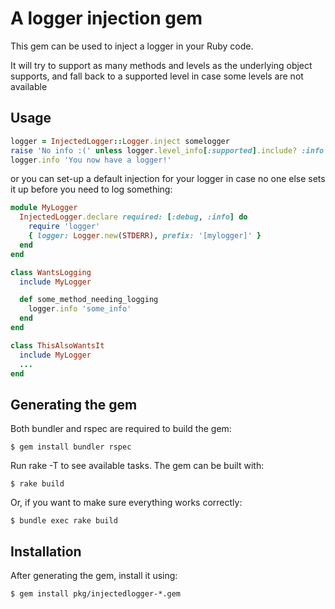 # A logger injection gem

This gem can be used to inject a logger in your Ruby code.

It will try to support as many methods and levels as the underlying object supports, and fall back to a supported level in case some levels are not available

## Usage

```ruby
logger = InjectedLogger::Logger.inject somelogger
raise 'No info :(' unless logger.level_info[:supported].include? :info
logger.info 'You now have a logger!'
```

or you can set-up a default injection for your logger in case no one else sets it up before you need to log something:

```ruby
module MyLogger
  InjectedLogger.declare required: [:debug, :info] do
    require 'logger'
    { logger: Logger.new(STDERR), prefix: '[mylogger]' }
  end
end

class WantsLogging
  include MyLogger

  def some_method_needing_logging
    logger.info 'some_info'
  end
end

class ThisAlsoWantsIt
  include MyLogger
  ...
end
```

## Generating the gem

Both bundler and rspec are required to build the gem:

    $ gem install bundler rspec

Run rake -T to see available tasks. The gem can be built with:

    $ rake build

Or, if you want to make sure everything works correctly:

    $ bundle exec rake build

## Installation

After generating the gem, install it using:

    $ gem install pkg/injectedlogger-*.gem
